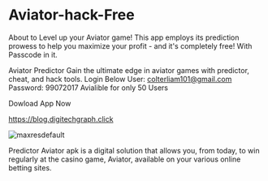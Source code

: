 # Aviator-hack-Free
About to Level up your Aviator game! This app employs its prediction prowess to help you maximize your profit - and it's completely free! With Passcode in it.

Aviator
Predictor
Gain the ultimate edge in aviator games with predictor, cheat, and hack tools.
Login Below
User: colterliam101@gmail.com
Password: 99072017
Avialible for only 50 Users


Dowload App Now

https://blog.digitechgraph.click

![maxresdefault](https://github.com/user-attachments/assets/4d9d5181-3961-4177-89d4-07a75a0f0914)

Predictor Aviator apk is a digital solution that allows you, from today, to win regularly at the casino game, Aviator, available on your various online betting sites.
